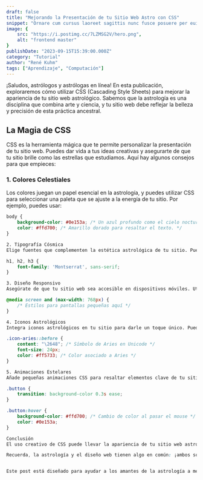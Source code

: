 ```yaml
---
draft: false
title: "Mejorando la Presentación de tu Sitio Web Astro con CSS"
snippet: "Ornare cum cursus laoreet sagittis nunc fusce posuere per euismod dis vehicula a, semper fames lacus maecenas dictumst pulvinar neque enim non potenti. Torquent hac sociosqu eleifend potenti."
image: {
    src: "https://i.postimg.cc/7LZMSG2V/hero.png",
    alt: "frontend master"
}
publishDate: "2023-09-15T15:39:00.000Z"
category: "Tutorial"
author: "René Kuhm"
tags: ["Aprendizaje", "Computación"]
---
```



¡Saludos, astrólogos y astrólogas en línea! En esta publicación, exploraremos cómo utilizar CSS (Cascading Style Sheets) para mejorar la apariencia de tu sitio web astrológico. Sabemos que la astrología es una disciplina que combina arte y ciencia, y tu sitio web debe reflejar la belleza y precisión de esta práctica ancestral.

## La Magia de CSS

CSS es la herramienta mágica que te permite personalizar la presentación de tu sitio web. Puedes dar vida a tus ideas creativas y asegurarte de que tu sitio brille como las estrellas que estudiamos. Aquí hay algunos consejos para que empieces:

### 1. Colores Celestiales

Los colores juegan un papel esencial en la astrología, y puedes utilizar CSS para seleccionar una paleta que se ajuste a la energía de tu sitio. Por ejemplo, puedes usar:

```css
body {
    background-color: #0e153a; /* Un azul profundo como el cielo nocturno. */
    color: #ffd700; /* Amarillo dorado para resaltar el texto. */
}

2. Tipografía Cósmica
Elige fuentes que complementen la estética astrológica de tu sitio. Puedes usar fuentes personalizadas o fuentes web gratuitas como Google Fonts. Aquí tienes un ejemplo:

h1, h2, h3 {
    font-family: 'Montserrat', sans-serif;
}

3. Diseño Responsivo
Asegúrate de que tu sitio web sea accesible en dispositivos móviles. Utiliza CSS para crear un diseño responsivo que se adapte a pantallas de diferentes tamaños. Un ejemplo sencillo:

@media screen and (max-width: 768px) {
    /* Estilos para pantallas pequeñas aquí */
}

4. Iconos Astrológicos
Integra iconos astrológicos en tu sitio para darle un toque único. Puedes utilizar fuentes de iconos o SVGs personalizados. Aquí un ejemplo con fuentes de iconos:

.icon-aries::before {
    content: "\2648"; /* Símbolo de Aries en Unicode */
    font-size: 24px;
    color: #ff5733; /* Color asociado a Aries */
}

5. Animaciones Estelares
Añade pequeñas animaciones CSS para resaltar elementos clave de tu sitio, como las transiciones suaves en los botones o los efectos de parpadeo para los elementos destacados.

.button {
    transition: background-color 0.3s ease;
}

.button:hover {
    background-color: #ffd700; /* Cambio de color al pasar el mouse */
    color: #0e153a;
}

Conclusión
El uso creativo de CSS puede llevar la apariencia de tu sitio web astrológico al siguiente nivel. Experimenta con estos consejos y crea un espacio en línea que refleje tu pasión por la astrología. ¡Que las estrellas te guíen en tu viaje de diseño web!

Recuerda, la astrología y el diseño web tienen algo en común: ¡ambos son una forma de arte y ciencia! 🌟✨


Este post está diseñado para ayudar a los amantes de la astrología a mejorar la apariencia de sus sitios web utilizando CSS. Puedes personalizarlo según tus necesidades y agregar más detalles sobre tu enfoque astrológico específico si lo deseas.
